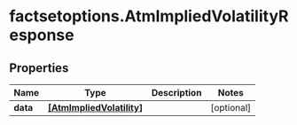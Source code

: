 # factsetoptions.AtmImpliedVolatilityResponse

## Properties

Name | Type | Description | Notes
------------ | ------------- | ------------- | -------------
**data** | [**[AtmImpliedVolatility]**](AtmImpliedVolatility.md) |  | [optional] 


